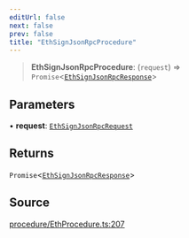 ```yaml
---
editUrl: false
next: false
prev: false
title: "EthSignJsonRpcProcedure"
---
```


> **EthSignJsonRpcProcedure**: (`request`) => `Promise`\<[`EthSignJsonRpcResponse`](/reference/tevm/procedures-types/type-aliases/ethsignjsonrpcresponse/)\>

## Parameters

• **request**: [`EthSignJsonRpcRequest`](/reference/tevm/procedures-types/type-aliases/ethsignjsonrpcrequest/)

## Returns

`Promise`\<[`EthSignJsonRpcResponse`](/reference/tevm/procedures-types/type-aliases/ethsignjsonrpcresponse/)\>

## Source

[procedure/EthProcedure.ts:207](https://github.com/evmts/tevm-monorepo/blob/main/packages/procedures-types/src/procedure/EthProcedure.ts#L207)
